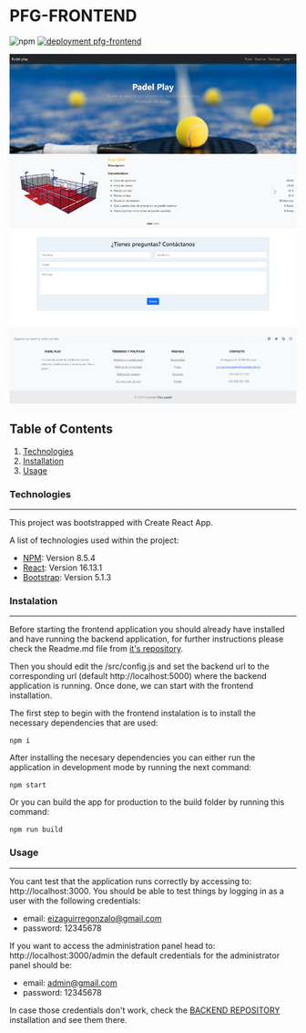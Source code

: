 # PFG-FRONTEND

![npm](https://img.shields.io/badge/npm-v8.5.4-green)
[![deployment pfg-frontend](https://github.com/gonzaloeiza/PFG-frontend/actions/workflows/self-hosted-deployment.yml/badge.svg)](https://github.com/gonzaloeiza/PFG-frontend/actions/workflows/self-hosted-deployment.yml)

![landing_page_screenshot](landing_page_screenshot.png)

## Table of Contents

1. [Technologies](#technologies)
2. [Installation](#installation)
3. [Usage](#usage)

<a name="technologies"></a>

### Technologies

---

This project was bootstrapped with Create React App.

A list of technologies used within the project:

- [NPM](https://www.npmjs.com/): Version 8.5.4
- [React](https://es.reactjs.org/): Version 16.13.1
- [Bootstrap](https://getbootstrap.com/docs/5.0/): Version 5.1.3

<a name="instalation"></a>

### Instalation

---

Before starting the frontend application you should already have installed and have running the backend application, for further instructions please check the Readme.md file from [it's repository](https://github.com/gonzaloeiza/PFG-backend).

Then you should edit the /src/config.js and set the backend url to the corresponding url (default http://localhost:5000) where the backend application is running. Once done, we can start with the frontend installation.

The first step to begin with the frontend instalation is to install the necessary dependencies that are used:

```
npm i
```

After installing the necesary dependencies you can either run the application in development mode by running the next command:

```
npm start
```

Or you can build the app for production to the build folder by running this command:

```
npm run build
```

<a name="usage"></a>

### Usage

---

You cant test that the application runs correctly by accessing to: http://localhost:3000.
You should be able to test things by logging in as a user with the following credentials:

- email: eizaguirregonzalo@gmail.com
- password: 12345678

If you want to access the administration panel head to: http://localhost:3000/admin the default credentials for the administrator panel should be:

- email: admin@gmail.com
- password: 12345678

In case those credentials don't work, check the [BACKEND REPOSITORY](https://github.com/gonzaloeiza/PFG-backend) installation and see them there.
